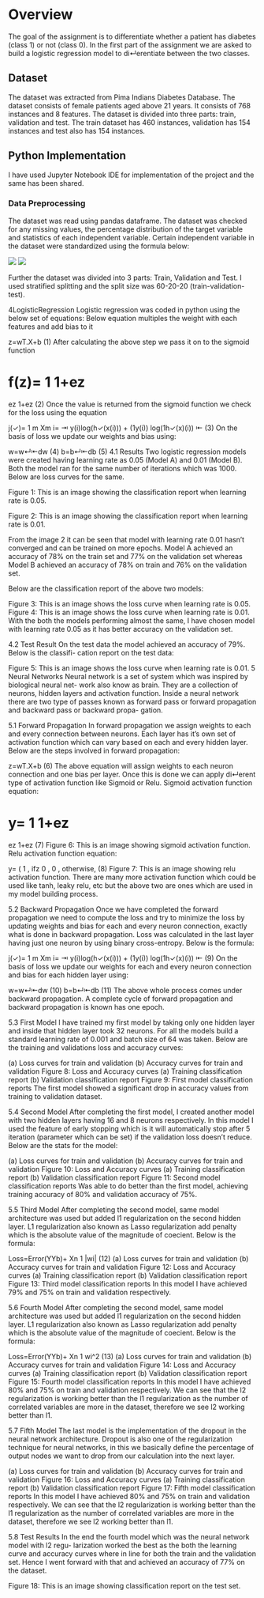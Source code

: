 # Overview
The goal of the assignment is to differentiate whether a patient has diabetes
(class 1) or not (class 0). In the first part of the assignment we are asked to
build a logistic regression model to di↵erentiate between the two classes.

## Dataset
The dataset was extracted from Pima Indians Diabetes Database. The dataset
consists of female patients aged above 21 years. It consists of 768 instances and
8 features. The dataset is divided into three parts: train, validation and test.
The train dataset has 460 instances, validation has 154 instances and test also
has 154 instances.

## Python Implementation
I have used Jupyter Notebook IDE for implementation of the project and the
same has been shared.

### Data Preprocessing
The dataset was read using pandas dataframe. The dataset was checked for any
missing values, the percentage distribution of the target variable and statistics
of each independent variable. Certain independent variable in the dataset were
standardized using the formula below:

<img src="https://render.githubusercontent.com/render/math?math=e^{i \pi} = -1">
<img src="https://render.githubusercontent.com/render/math?math=z =x_i%2Bu / \sigma">

Further the dataset was divided into 3 parts: Train, Validation and Test. I used
stratified splitting and the split size was 60-20-20 (train-validation-test).

4LogisticRegression
Logistic regression was coded in python using the below set of equations:
Below equation multiples the weight with each features and add bias to it

z=wT.X+b (1)
After calculating the above step we pass it on to the sigmoid function

f(z)=
1
1+ez
=
ez
1+ez
(2)
Once the value is returned from the sigmoid function we check for the loss using
the equation

j(✓)=
1
m
Xm
i=
⇥
y(i)log(h✓(x(i))) + (1y(i)) log(1h✓(x)(i))
⇤
(3)
On the basis of loss we update our weights and bias using:

w=w↵⇤dw (4)
b=b↵⇤db (5)
4.1 Results
Two logistic regression models were created having learning rate as 0.05 (Model
A) and 0.01 (Model B). Both the model ran for the same number of iterations
which was 1000. Below are loss curves for the same.

Figure 1: This is an image showing the classification report when learning rate
is 0.05.

Figure 2: This is an image showing the classification report when learning rate
is 0.01.

From the image 2 it can be seen that model with learning rate 0.01 hasn’t
converged and can be trained on more epochs.
Model A achieved an accuracy of 78% on the train set and 77% on the validation
set whereas Model B achieved an accuracy of 78% on train and 76% on the
validation set.

Below are the classification report of the above two models:

Figure 3: This is an image shows the loss curve when learning rate is 0.05.
Figure 4: This is an image shows the loss curve when learning rate is 0.01.
With the both the models performing almost the same, I have chosen model
with learning rate 0.05 as it has better accuracy on the validation set.

4.2 Test Result
On the test data the model achieved an accuracy of 79%. Below is the classifi-
cation report on the test data:

Figure 5: This is an image shows the loss curve when learning rate is 0.01.
5 Neural Networks
Neural network is a set of system which was inspired by biological neural net-
work also know as brain. They are a collection of neurons, hidden layers and
activation function. Inside a neural network there are two type of passes known
as forward pass or forward propagation and backward pass or backward propa-
gation.

5.1 Forward Propagation
In forward propagation we assign weights to each and every connection between
neurons. Each layer has it’s own set of activation function which can vary
based on each and every hidden layer. Below are the steps involved in forward
propagation:

z=wT.X+b (6)
The above equation will assign weights to each neuron connection and one bias
per layer. Once this is done we can apply di↵erent type of activation function
like Sigmoid or Relu.
Sigmoid activation function equation:

y=
1
1+ez
=
ez
1+ez
(7)
Figure 6: This is an image showing sigmoid activation function.
Relu activation function equation:

y=
(
1 , ifz 0 ,
0 , otherwise,
(8)
Figure 7: This is an image showing relu activation function.
There are many more activation function which could be used like tanh, leaky
relu, etc but the above two are ones which are used in my model building process.

5.2 Backward Propagation
Once we have completed the forward propagation we need to compute the loss
and try to minimize the loss by updating weights and bias for each and every
neuron connection, exactly what is done in backward propagation. Loss was
calculated in the last layer having just one neuron by using binary cross-entropy.
Below is the formula:

j(✓)=
1
m
Xm
i=
⇥
y(i)log(h✓(x(i))) + (1y(i)) log(1h✓(x)(i))
⇤
(9)
On the basis of loss we update our weights for each and every neuron connection
and bias for each hidden layer using:

w=w↵⇤dw (10)
b=b↵⇤db (11)
The above whole process comes under backward propagation. A complete cycle
of forward propagation and backward propagation is known has one epoch.

5.3 First Model
I have trained my first model by taking only one hidden layer and inside that
hidden layer took 32 neurons. For all the models build a standard learning rate
of 0.001 and batch size of 64 was taken. Below are the training and validations
loss and accuracy curves:

(a) Loss curves for train and validation (b) Accuracy curves for train and
validation
Figure 8: Loss and Accuracy curves
(a) Training classification report (b) Validation classification report
Figure 9: First model classification reports
The first model showed a significant drop in accuracy values from training to
validation dataset.

5.4 Second Model
After completing the first model, I created another model with two hidden layers
having 16 and 8 neurons respectively. In this model I used the feature of early
stopping which is it will automatically stop after 5 iteration (parameter which
can be set) if the validation loss doesn’t reduce. Below are the stats for the
model:

(a) Loss curves for train and validation (b) Accuracy curves for train and
validation
Figure 10: Loss and Accuracy curves
(a) Training classification report (b) Validation classification report
Figure 11: Second model classification reports
Was able to do better than the first model, achieving training accuracy of 80%
and validation accuracy of 75%.

5.5 Third Model
After completing the second model, same model architecture was used but added
l1 regularization on the second hidden layer. L1 regularization also known as
Lasso regularization add penalty which is the absolute value of the magnitude
of coecient. Below is the formula:

Loss=Error(YYb)+
Xn
1
|wi| (12)
(a) Loss curves for train and validation (b) Accuracy curves for train and
validation
Figure 12: Loss and Accuracy curves
(a) Training classification report (b) Validation classification report
Figure 13: Third model classification reports
In this model I have achieved 79% and 75% on train and validation respectively.

5.6 Fourth Model
After completing the second model, same model architecture was used but added
l1 regularization on the second hidden layer. L1 regularization also known as
Lasso regularization add penalty which is the absolute value of the magnitude
of coecient. Below is the formula:

Loss=Error(YYb)+
Xn
1
wi^2 (13)
(a) Loss curves for train and validation (b) Accuracy curves for train and
validation
Figure 14: Loss and Accuracy curves
(a) Training classification report (b) Validation classification report
Figure 15: Fourth model classification reports
In this model I have achieved 80% and 75% on train and validation respectively.
We can see that the l2 regularization is working better than the l1 regularization
as the number of correlated variables are more in the dataset, therefore we see
l2 working better than l1.

5.7 Fifth Model
The last model is the implementation of the dropout in the neural network
architecture. Dropout is also one of the regularization technique for neural
networks, in this we basically define the percentage of output nodes we want to
drop from our calculation into the next layer.

(a) Loss curves for train and validation (b) Accuracy curves for train and
validation
Figure 16: Loss and Accuracy curves
(a) Training classification report (b) Validation classification report
Figure 17: Fifth model classification reports
In this model I have achieved 80% and 75% on train and validation respectively.
We can see that the l2 regularization is working better than the l1 regularization
as the number of correlated variables are more in the dataset, therefore we see
l2 working better than l1.

5.8 Test Results
In the end the fourth model which was the neural network model with l2 regu-
larization worked the best as the both the learning curve and accuracy curves
where in line for both the train and the validation set. Hence I went forward
with that and achieved an accuracy of 77% on the dataset.

Figure 18: This is an image showing classification report on the test set.
